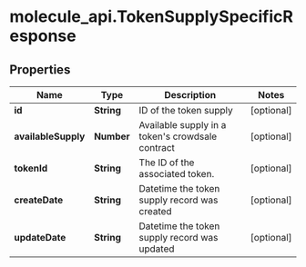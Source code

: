 # molecule_api.TokenSupplySpecificResponse

## Properties
Name | Type | Description | Notes
------------ | ------------- | ------------- | -------------
**id** | **String** | ID of the token supply | [optional]
**availableSupply** | **Number** | Available supply in a token&#39;s crowdsale contract | [optional]
**tokenId** | **String** | The ID of the associated token. | [optional]
**createDate** | **String** | Datetime the token supply record was created | [optional]
**updateDate** | **String** | Datetime the token supply record was updated | [optional]
